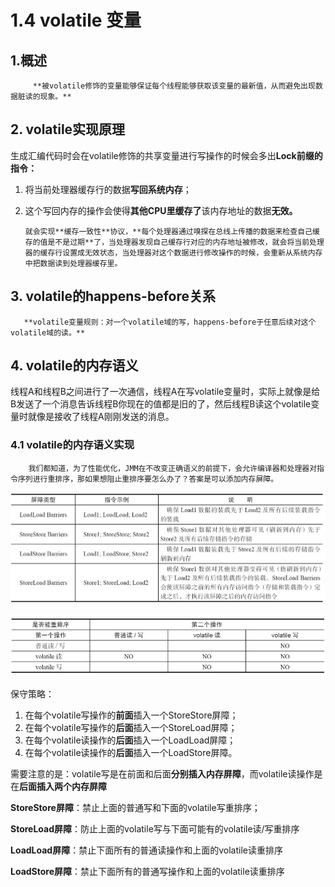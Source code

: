 # 1.4 volatile 变量

##  1.概述

         **被volatile修饰的变量能够保证每个线程能够获取该变量的最新值，从而避免出现数据脏读的现象。**

## 2. volatile实现原理

 生成汇编代码时会在volatile修饰的共享变量进行写操作的时候会多出**Lock前缀的指令：**

1. 将当前处理器缓存行的数据**写回系统内存**；
2. 这个写回内存的操作会使得**其他CPU里缓存了**该内存地址的数据**无效。**

       就会实现**缓存一致性**协议，**每个处理器通过嗅探在总线上传播的数据来检查自己缓存的值是不是过期**了，当处理器发现自己缓存行对应的内存地址被修改，就会将当前处理器的缓存行设置成无效状态，当处理器对这个数据进行修改操作的时候，会重新从系统内存中把数据读到处理器缓存里。

## 3. volatile的happens-before关系

       **volatile变量规则：对一个volatile域的写，happens-before于任意后续对这个volatile域的读。**

## 4. volatile的内存语义

 线程A和线程B之间进行了一次通信，线程A在写volatile变量时，实际上就像是给B发送了一个消息告诉线程B你现在的值都是旧的了，然后线程B读这个volatile变量时就像是接收了线程A刚刚发送的消息。

### 4.1 volatile的内存语义实现

        我们都知道，为了性能优化，JMM在不改变正确语义的前提下，会允许编译器和处理器对指令序列进行重排序，那如果想阻止重排序要怎么办了？答案是可以添加内存屏障。

![&#x5185;&#x5B58;&#x5C4F;&#x969C;&#x5206;&#x7C7B;&#x8868;](../../.gitbook/assets/image%20%2850%29.png)

![volatile&#x91CD;&#x6392;&#x5E8F;&#x89C4;&#x5219;&#x8868;](../../.gitbook/assets/image%20%28123%29.png)

保守策略：

1. 在每个volatile写操作的**前面**插入一个StoreStore屏障；
2. 在每个volatile写操作的**后面**插入一个StoreLoad屏障；
3. 在每个volatile读操作的**后面**插入一个LoadLoad屏障；
4. 在每个volatile读操作的**后面**插入一个LoadStore屏障。

需要注意的是：volatile写是在前面和后面**分别插入内存屏障**，而volatile读操作是在**后面插入两个内存屏障**

**StoreStore屏障**：禁止上面的普通写和下面的volatile写重排序；

**StoreLoad屏障**：防止上面的volatile写与下面可能有的volatile读/写重排序

**LoadLoad屏障**：禁止下面所有的普通读操作和上面的volatile读重排序

**LoadStore屏障**：禁止下面所有的普通写操作和上面的volatile读重排序  
  
  


